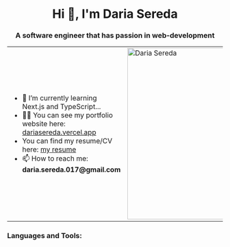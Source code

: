 
<h1 align="center">Hi 👋, I'm Daria Sereda</h1>
<h3 align="center">A software engineer that has passion in web-development</h3>
<table align="center">
  <tr>
    <td>
      <ul>
        <li>🌱 I’m currently learning Next.js and TypeScript...</li>
        <li>👨‍💻 You can see my portfolio website here: <a href="https://dariasereda.vercel.app">dariasereda.vercel.app</a></li>
        <li>You can find my resume/CV here: <a href="https://drive.google.com/file/d/12XRj5xEdFJ_jZX8N0WRJp6UGMKJj0zie/view?usp=sharing">my resume</a></li>
        <li>📫 How to reach me: <b>daria.sereda.017@gmail.com</b></li>
      </ul>
    </td>
      <td>
      <img width="400" src="https://img.freepik.com/free-vector/colorful-illustration-female-programmer-working_23-2148277397.jpg" alt="Daria Sereda">
    </td>
  </tr>
</table>

<h3 align="left">Languages and Tools:</h3>
